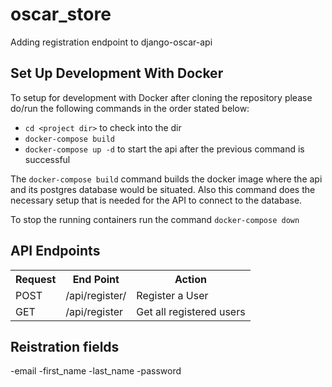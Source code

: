 # oscar_store
Adding registration endpoint to django-oscar-api




## Set Up Development With Docker


To setup for development with Docker after cloning the repository please do/run the following commands in the order stated below:

-   `cd <project dir>` to check into the dir
-   `docker-compose build`
-   `docker-compose up -d` to start the api after the previous command is successful

The `docker-compose build` command builds the docker image where the api and its postgres database would be situated.
Also this command does the necessary setup that is needed for the API to connect to the database.


To stop the running containers run the command `docker-compose down`




## API Endpoints
<table>
  <tr>
      <th>Request</th>
      <th>End Point</th>
      <th>Action</th>
  </tr>
    <tr>
      <td>POST</td>
      <td>/api/register/</td>
      <td>Register a User</td>
  </tr>
  <tr>
    <td>GET</td>
    <td>/api/register</td>
    <td>Get all registered users</td>
  </tr>

</table>


## Reistration fields

-email
-first_name
-last_name
-password
